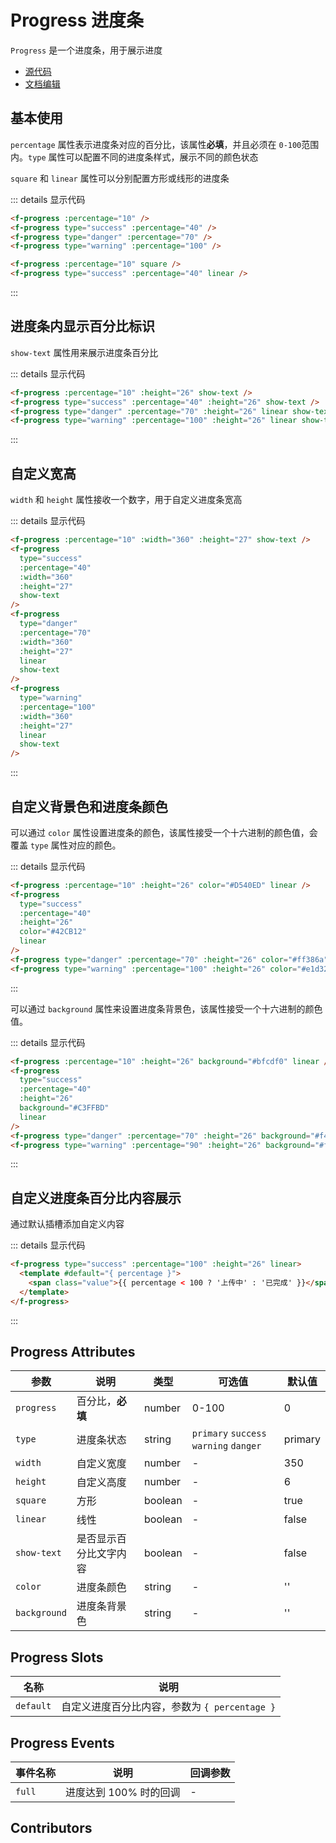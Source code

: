 # Progress 进度条

`Progress` 是一个进度条，用于展示进度

- [源代码](https://github.com/FightingDesign/fighting-design/tree/master/packages/fighting-components/progress)
- [文档编辑](https://github.com/FightingDesign/fighting-design/blob/master/docs/docs/components/progress.md)

## 基本使用

`percentage` 属性表示进度条对应的百分比，该属性**必填**，并且必须在 `0-100`范围内。`type` 属性可以配置不同的进度条样式，展示不同的颜色状态

<f-progress :percentage="10" />
<f-progress type="success" :percentage="40" />
<f-progress type="danger" :percentage="70" />
<f-progress type="warning" :percentage="100" />

`square` 和 `linear` 属性可以分别配置方形或线形的进度条

<f-progress :percentage="10" square />
<f-progress type="success" :percentage="40" linear />

::: details 显示代码

```html
<f-progress :percentage="10" />
<f-progress type="success" :percentage="40" />
<f-progress type="danger" :percentage="70" />
<f-progress type="warning" :percentage="100" />

<f-progress :percentage="10" square />
<f-progress type="success" :percentage="40" linear />
```

:::

## 进度条内显示百分比标识

`show-text` 属性用来展示进度条百分比

<f-progress :percentage="10" :height="26" show-text />
<f-progress type="success" :percentage="40" :height="26" show-text />
<f-progress type="danger" :percentage="70" :height="26" linear show-text />
<f-progress type="warning" :percentage="100" :height="26" linear show-text />

::: details 显示代码

```html
<f-progress :percentage="10" :height="26" show-text />
<f-progress type="success" :percentage="40" :height="26" show-text />
<f-progress type="danger" :percentage="70" :height="26" linear show-text />
<f-progress type="warning" :percentage="100" :height="26" linear show-text />
```

:::

## 自定义宽高

`width` 和 `height` 属性接收一个数字，用于自定义进度条宽高

<f-progress :percentage="10" :width="360" :height="27" show-text />
<f-progress type="success" :percentage="40" :width="360" :height="27" show-text />
<f-progress type="danger" :percentage="70" :width="360" :height="27" linear show-text />
<f-progress type="warning" :percentage="100" :width="360" :height="27" linear show-text />

::: details 显示代码

```html
<f-progress :percentage="10" :width="360" :height="27" show-text />
<f-progress
  type="success"
  :percentage="40"
  :width="360"
  :height="27"
  show-text
/>
<f-progress
  type="danger"
  :percentage="70"
  :width="360"
  :height="27"
  linear
  show-text
/>
<f-progress
  type="warning"
  :percentage="100"
  :width="360"
  :height="27"
  linear
  show-text
/>
```

:::

## 自定义背景色和进度条颜色

可以通过 `color` 属性设置进度条的颜色，该属性接受一个十六进制的颜色值，会覆盖 `type` 属性对应的颜色。

<f-progress :percentage="10" :height="26" color="#D540ED" linear />
<f-progress type="success" :percentage="40" :height="26" color="#42CB12" linear />
<f-progress type="danger" :percentage="70" :height="26" color="#ff386a" />
<f-progress type="warning" :percentage="100" :height="26" color="#e1d327" />

::: details 显示代码

```html
<f-progress :percentage="10" :height="26" color="#D540ED" linear />
<f-progress
  type="success"
  :percentage="40"
  :height="26"
  color="#42CB12"
  linear
/>
<f-progress type="danger" :percentage="70" :height="26" color="#ff386a" />
<f-progress type="warning" :percentage="100" :height="26" color="#e1d327" />
```

:::

可以通过 `background` 属性来设置进度条背景色，该属性接受一个十六进制的颜色值。

<f-progress :percentage="10" :height="26" background="#bfcdf0" linear />
<f-progress type="success" :percentage="40" :height="26" background="#C3FFBD" linear />
<f-progress type="danger" :percentage="70" :height="26" background="#f4d1d1" />
<f-progress type="warning" :percentage="90" :height="26" background="#f0e3bf" />

::: details 显示代码

```html
<f-progress :percentage="10" :height="26" background="#bfcdf0" linear />
<f-progress
  type="success"
  :percentage="40"
  :height="26"
  background="#C3FFBD"
  linear
/>
<f-progress type="danger" :percentage="70" :height="26" background="#f4d1d1" />
<f-progress type="warning" :percentage="90" :height="26" background="#f0e3bf" />
```

:::

## 自定义进度条百分比内容展示

通过默认插槽添加自定义内容

<f-progress type="success" :percentage="100" :height="26" linear>
  <template #default="{ percentage }">
    <span class="percentage-value">{{ percentage < 100 ? '上传中' : '已完成' }}</span>
  </template>
</f-progress>

::: details 显示代码

```html
<f-progress type="success" :percentage="100" :height="26" linear>
  <template #default="{ percentage }">
    <span class="value">{{ percentage < 100 ? '上传中' : '已完成' }}</span>
  </template>
</f-progress>
```

:::

## Progress Attributes

| 参数         | 说明                   | 类型    | 可选值                                 | 默认值  |
| ------------ | ---------------------- | ------- | -------------------------------------- | ------- |
| `progress`   | 百分比，**必填**       | number  | 0-100                                  | 0       |
| `type`       | 进度条状态             | string  | `primary` `success` `warning` `danger` | primary |
| `width`      | 自定义宽度             | number  | -                                      | 350     |
| `height`     | 自定义高度             | number  | -                                      | 6       |
| `square`     | 方形                   | boolean | -                                      | true    |
| `linear`     | 线性                   | boolean | -                                      | false   |
| `show-text`  | 是否显示百分比文字内容 | boolean | -                                      | false   |
| `color`      | 进度条颜色             | string  | -                                      | ''      |
| `background` | 进度条背景色           | string  | -                                      | ''      |

## Progress Slots

| 名称      | 说明                                          |
| --------- | --------------------------------------------- |
| `default` | 自定义进度百分比内容，参数为 `{ percentage }` |

## Progress Events

| 事件名称 | 说明                   | 回调参数 |
| -------- | ---------------------- | -------- |
| `full`   | 进度达到 100% 时的回调 | -        |

## Contributors

<a href="https://github.com/Tyh2001" target="_blank">
  <f-avatar round src="https://avatars.githubusercontent.com/u/73180970?v=4" />
</a>
<a href="https://github.com/lzyaom" target="_blank">
  <f-avatar round src="https://avatars.githubusercontent.com/u/26430638?v=4" />
</a>
<a href="https://github.com/ding139725" target="_blank">
  <f-avatar round src="https://avatars.githubusercontent.com/u/48934746?v=4" />
</a>

<style scoped>
.f-progress {
  margin-bottom: 10px;
}

</style>
